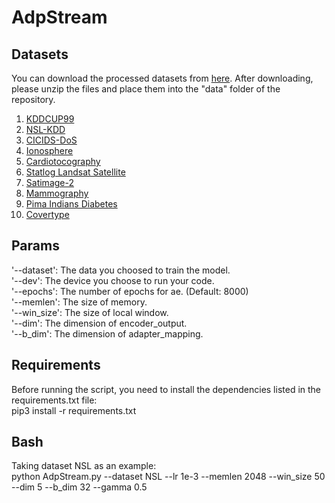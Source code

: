 # AdpStream

## Datasets
You can download the processed datasets from [here](https://drive.google.com/file/d/1JNrhOr8U3Nqef1hBOqvHQPzBNWzDOFdl/view). After downloading, please unzip the files and place them into the "data" folder of the repository.
1. [KDDCUP99](http://kdd.ics.uci.edu/databases/kddcup99/kddcup99.html)
2. [NSL-KDD](https://www.unb.ca/cic/datasets/nsl.html)
3. [CICIDS-DoS](https://www.unb.ca/cic/datasets/ids-2018.html)
4. [Ionosphere](https://archive.ics.uci.edu/ml/index.php)
5. [Cardiotocography](https://archive.ics.uci.edu/ml/index.php)
6. [Statlog Landsat Satellite](https://archive.ics.uci.edu/ml/index.php)
7. [Satimage-2](http://odds.cs.stonybrook.edu)
8. [Mammography](http://odds.cs.stonybrook.edu)
9. [Pima Indians Diabetes](https://archive.ics.uci.edu/ml/index.php)
10. [Covertype](https://archive.ics.uci.edu/ml/index.php)

## Params
'--dataset': The data you choosed to train the model.  
'--dev': The device you choose to run your code.  
'--epochs': The number of epochs for ae. (Default: 8000)  
'--memlen': The size of memory.  
'--win_size': The size of local window.  
'--dim': The dimension of encoder_output.  
'--b_dim': The dimension of adapter_mapping.  

## Requirements
Before running the script, you need to install the dependencies listed in the requirements.txt file:  
pip3 install -r requirements.txt

## Bash
Taking dataset NSL as an example:  
python AdpStream.py --dataset NSL --lr 1e-3 --memlen 2048 --win_size 50 --dim 5 --b_dim 32 --gamma 0.5

